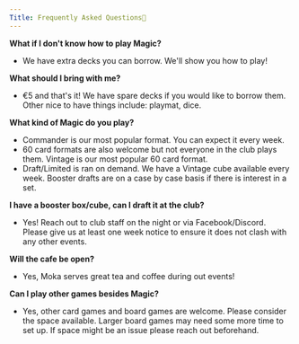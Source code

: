 ```yaml
---
Title: Frequently Asked Questions🤔
---
```


**What if I don't know how to play Magic?**
- We have extra decks you can borrow. We'll show you how to play!

**What should I bring with me?**
- €5 and that's it! We have spare decks if you would like to borrow them. Other nice to have things include: playmat, dice.

**What kind of Magic do you play?**
- Commander is our most popular format. You can expect it every week.
- 60 card formats are also welcome but not everyone in the club plays them. Vintage is our most popular 60 card format.
- Draft/Limited is ran on demand. We have a Vintage cube available every week. Booster drafts are on a case by case basis if there is interest in a set.

**I have a booster box/cube, can I draft it at the club?**
- Yes! Reach out to club staff on the night or via Facebook/Discord. Please give us at least one week notice to ensure it does not clash with any other events.

**Will the cafe be open?**
- Yes, Moka serves great tea and coffee during out events!

**Can I play other games besides Magic?**
- Yes, other card games and board games are welcome. Please consider the space available. Larger board games may need some more time to set up. If space might be an issue please reach out beforehand.
